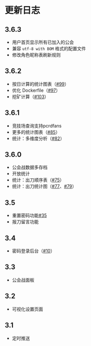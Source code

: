 # 更新日志

## 3.6.3

- 用户首页显示所有已加入的公会
- 兼容 `utf-8 with BOM` 格式的配置文件
- 修改角色昵称表刷新规则

## 3.6.2

- 按日计算的统计图表（[#99](https://github.com/yuudi/yobot/pull/99)）
- 优化 Dockerfile（[#97](https://github.com/yuudi/yobot/pull/97)）
- 挖矿计算（[#103](https://github.com/yuudi/yobot/pull/103)）

## 3.6.1

- 竞技场查询支持pcrdfans
- 更多的统计图表（[#85](https://github.com/yuudi/yobot/pull/85)）
- 统计：多维度分析（[#82](https://github.com/yuudi/yobot/pull/82)）

## 3.6.0

- 公会战数据多存档
- 开放统计
- 统计：出刀顺序表（[#75](https://github.com/yuudi/yobot/pull/75)）
- 统计：出刀统计图（[#77](https://github.com/yuudi/yobot/pull/77)、[#79](https://github.com/yuudi/yobot/pull/79)）

## 3.5

- 重置密码功能[#35](https://github.com/yuudi/yobot/pull/35)
- 报刀留言功能

## 3.4

- 密码登录后台（[#10](https://github.com/yuudi/yobot/pull/10)）

## 3.3

- 公会战面板

## 3.2

- 可视化设置页面

## 3.1

- 定时推送
